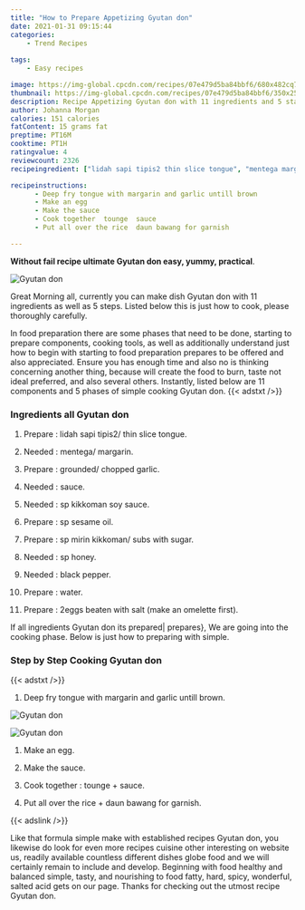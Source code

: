 ```yaml
---
title: "How to Prepare Appetizing Gyutan don"
date: 2021-01-31 09:15:44
categories:
    - Trend Recipes
    
tags:
    - Easy recipes

image: https://img-global.cpcdn.com/recipes/07e479d5ba84bbf6/680x482cq70/gyutan-don-recipe-main-photo.jpg
thumbnail: https://img-global.cpcdn.com/recipes/07e479d5ba84bbf6/350x250cq70/gyutan-don-recipe-main-photo.jpg
description: Recipe Appetizing Gyutan don with 11 ingredients and 5 stages of easy cooking.
author: Johanna Morgan
calories: 151 calories
fatContent: 15 grams fat
preptime: PT16M
cooktime: PT1H
ratingvalue: 4
reviewcount: 2326
recipeingredient: ["lidah sapi tipis2 thin slice tongue", "mentega margarin", "grounded chopped garlic", "sauce", "sp kikkoman soy sauce", "sp sesame oil", "sp mirin kikkoman subs with sugar", "sp honey", "black pepper", "water", "2eggs beaten with salt make an omelette first"]

recipeinstructions: 
      - Deep fry tongue with margarin and garlic untill brown 
      - Make an egg 
      - Make the sauce 
      - Cook together  tounge  sauce 
      - Put all over the rice  daun bawang for garnish

---
```




**Without fail recipe ultimate Gyutan don easy, yummy, practical**. 


![Gyutan don](https://img-global.cpcdn.com/recipes/07e479d5ba84bbf6/680x482cq70/gyutan-don-recipe-main-photo.jpg "Gyutan don")




Great Morning all, currently you can make dish Gyutan don with 11 ingredients as well as 5 steps. Listed below this is just how to cook, please thoroughly carefully.

In food preparation there are some phases that need to be done, starting to prepare components, cooking tools, as well as additionally understand just how to begin with starting to food preparation prepares to be offered and also appreciated. Ensure you has enough time and also no is thinking concerning another thing, because will create the food to burn, taste not ideal preferred, and also several others. Instantly, listed below are 11 components and 5 phases of simple cooking Gyutan don.
{{< adstxt />}}

### Ingredients all Gyutan don


1. Prepare  : lidah sapi tipis2/ thin slice tongue.

1. Needed  : mentega/ margarin.

1. Prepare  : grounded/ chopped garlic.

1. Needed  : sauce.

1. Needed  : sp kikkoman soy sauce.

1. Prepare  : sp sesame oil.

1. Prepare  : sp mirin kikkoman/ subs with sugar.

1. Needed  : sp honey.

1. Needed  : black pepper.

1. Prepare  : water.

1. Prepare  : 2eggs beaten with salt (make an omelette first).



If all ingredients Gyutan don its prepared| prepares}, We are going into the cooking phase. Below is just how to preparing with simple.

### Step by Step Cooking Gyutan don

{{< adstxt />}}


1. Deep fry tongue with margarin and garlic untill brown.



![Gyutan don](https://img-global.cpcdn.com/steps/d12189eaf88ca18f/160x128cq70/gyutan-don-recipe-step-1-photo.jpg" "Gyutan don")

![Gyutan don](https://img-global.cpcdn.com/steps/cb7c3e223e32d48e/160x128cq70/gyutan-don-recipe-step-1-photo.jpg" "Gyutan don")



1. Make an egg.



1. Make the sauce.



1. Cook together : tounge + sauce.



1. Put all over the rice + daun bawang for garnish.





{{< adslink />}}

Like that formula simple make with established recipes Gyutan don, you likewise do look for even more recipes cuisine other interesting on website us, readily available countless different dishes globe food and we will certainly remain to include and develop. Beginning with food healthy and balanced simple, tasty, and nourishing to food fatty, hard, spicy, wonderful, salted acid gets on our page. Thanks for checking out the utmost recipe Gyutan don.
